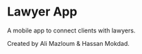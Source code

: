 # Lawyer App

A mobile app to connect clients with lawyers.

Created by Ali Mazloum & Hassan Mokdad.
